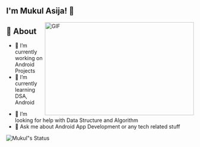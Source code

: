 ## I'm Mukul Asija! 👋

<!-- [![Gmail Badge](https://img.shields.io/badge/-Gmail-c14438?style=social&logo=Gmail&logoColor=red&link=mailto:lit2020010@iiitl.ac.in)](mailto:lit2020010@iiitl.ac.in) -->

<img align="right" height="250" width="400" alt="GIF" src="https://miro.medium.com/max/1360/1*IRGHmiGsa16stedQvIaZfw.gif" />

## 🧐 About
- 🔭 I’m currently working on Android Projects
- 🌱 I’m currently learning DSA, Android
<!-- - 👯 I’m  -->
- 🤔 I’m looking for help with Data Structure and Algorithm 
- 💬 Ask me about Android App Development or any tech related stuff


![Mukul"s Status](https://github-readme-stats.vercel.app/api?username=mukulasija&show_icons=true&hide_border=true&theme=vue)

